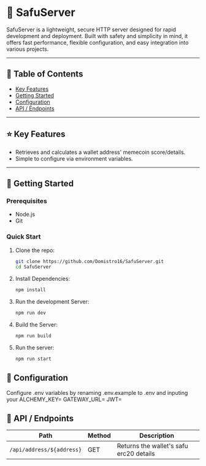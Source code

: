 # 🚀 SafuServer

SafuServer is a lightweight, secure HTTP server designed for rapid development and deployment. Built with safety and simplicity in mind, it offers fast performance, flexible configuration, and easy integration into various projects.

---

## 🧾 Table of Contents

- [Key Features](#key-features)
- [Getting Started](#getting-started)
- [Configuration](#configuration)
- [API / Endpoints](#api--endpoints)

---

## ⭐ Key Features

- Retrieves and calculates a wallet address' memecoin score/details.
- Simple to configure via environment variables.

---

## 🚧 Getting Started

### Prerequisites

- Node.js
- Git

### Quick Start

1. Clone the repo:
   ```bash
   git clone https://github.com/Domistro16/SafuServer.git
   cd SafuServer
   ```
2. Install Dependencies:
   ```bash
   npm install
   ```
3. Run the development Server:
   ```bash
   npm run dev
   ```
4. Build the Server:
   ```bash
   npm run build
   ```
5. Run the server:
   ```bash
   npm run start
   ```

## 🔧 Configuration

Configure .env variables by renaming .env.example to .env and inputing your
    ALCHEMY_KEY=
    GATEWAY_URL=
    JWT=

## 📡 API / Endpoints

| Path                      | Method | Description                        |
| ------------------------- | ------ | ---------------------------------- |
| `/api/address/${address}` | GET    | Returns the wallet's safu erc20 details |
